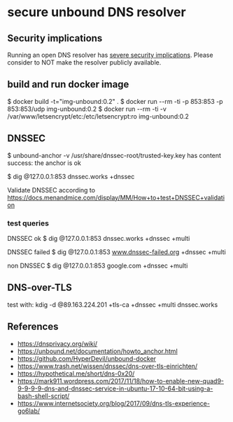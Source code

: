 # secure unbound DNS resolver

## Security implications

Running an open DNS resolver has [severe security implications](https://www.tripwire.com/state-of-security/security-data-protection/cyber-security/dns-amplification-protecting-unrestricted-open-dns-resolvers/). Please consider to NOT make the resolver publicly available.

## build and run docker image
$ docker build -t="img-unbound:0.2" .
$ docker run --rm -ti -p 853:853 -p 853:853/udp img-unbound:0.2
$ docker run --rm -ti -v /var/www/letsencrypt/etc:/etc/letsencrypt:ro img-unbound:0.2

## DNSSEC
$ unbound-anchor -v
 /usr/share/dnssec-root/trusted-key.key has content
 success: the anchor is ok

$ dig @127.0.0.1:853 dnssec.works +dnssec

Validate DNSSEC according to https://docs.menandmice.com/display/MM/How+to+test+DNSSEC+validation
 
### test queries

DNSSEC ok
    $ dig @127.0.0.1:853 dnssec.works +dnssec +multi

DNSSEC failed
    $ dig @127.0.0.1:853 www.dnssec-failed.org +dnssec +multi

non DNSSEC
    $ dig @127.0.0.1:853 google.com +dnssec +multi

## DNS-over-TLS

test with:
    kdig -d @89.163.224.201 +tls-ca +dnssec +multi dnssec.works
    
## References
* https://dnsprivacy.org/wiki/
* https://unbound.net/documentation/howto_anchor.html
* https://github.com/HyperDevil/unbound-docker
* https://www.trash.net/wissen/dnssec/dns-over-tls-einrichten/
* https://hypothetical.me/short/dns-0x20/
* https://mark911.wordpress.com/2017/11/18/how-to-enable-new-quad9-9-9-9-9-dns-and-dnssec-service-in-ubuntu-17-10-64-bit-using-a-bash-shell-script/
* https://www.internetsociety.org/blog/2017/09/dns-tls-experience-go6lab/

